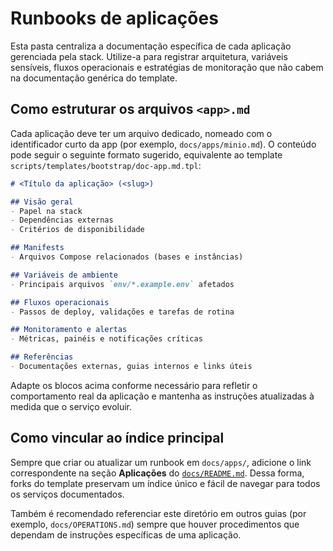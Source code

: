 # Runbooks de aplicações

Esta pasta centraliza a documentação específica de cada aplicação gerenciada pela stack. Utilize-a para registrar arquitetura, variáveis sensíveis, fluxos operacionais e estratégias de monitoração que não cabem na documentação genérica do template.

## Como estruturar os arquivos `<app>.md`

Cada aplicação deve ter um arquivo dedicado, nomeado com o identificador curto da app (por exemplo, `docs/apps/minio.md`). O conteúdo pode seguir o seguinte formato sugerido, equivalente ao template `scripts/templates/bootstrap/doc-app.md.tpl`:

```markdown
# <Título da aplicação> (<slug>)

## Visão geral
- Papel na stack
- Dependências externas
- Critérios de disponibilidade

## Manifests
- Arquivos Compose relacionados (bases e instâncias)

## Variáveis de ambiente
- Principais arquivos `env/*.example.env` afetados

## Fluxos operacionais
- Passos de deploy, validações e tarefas de rotina

## Monitoramento e alertas
- Métricas, painéis e notificações críticas

## Referências
- Documentações externas, guias internos e links úteis
```

Adapte os blocos acima conforme necessário para refletir o comportamento real da aplicação e mantenha as instruções atualizadas à medida que o serviço evoluir.

## Como vincular ao índice principal

Sempre que criar ou atualizar um runbook em `docs/apps/`, adicione o link correspondente na seção **Aplicações** do [`docs/README.md`](../README.md). Dessa forma, forks do template preservam um índice único e fácil de navegar para todos os serviços documentados.

Também é recomendado referenciar este diretório em outros guias (por exemplo, `docs/OPERATIONS.md`) sempre que houver procedimentos que dependam de instruções específicas de uma aplicação.
